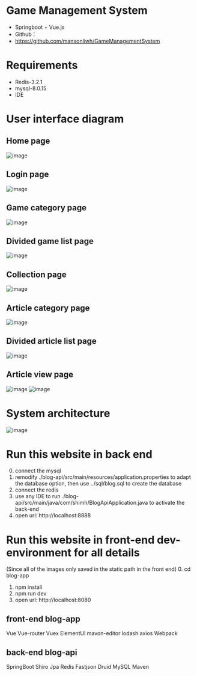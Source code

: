 # Game Management System
* Springboot + Vue.js
* Github：
* https://github.com/mansonliwh/GameManagementSystem

# Requirements
* Redis-3.2.1
* mysql-8.0.15
* IDE

# User interface diagram
## Home page
![image](https://github.com/mansonliwh/GameManagementSystem/blob/master/document/home.png)
## Login page
![image](https://github.com/mansonliwh/GameManagementSystem/blob/master/document/login.png)
## Game category page
![image](https://github.com/mansonliwh/GameManagementSystem/blob/master/document/gamecate.png)
## Divided game list page
![image](https://github.com/mansonliwh/GameManagementSystem/blob/master/document/dividedgame.png)
## Collection page
![image](https://github.com/mansonliwh/GameManagementSystem/blob/master/document/collection.png)
## Article category page
![image](https://github.com/mansonliwh/GameManagementSystem/blob/master/document/articate.png)
## Divided article list page
![image](https://github.com/mansonliwh/GameManagementSystem/blob/master/document/dividedarti.png)
## Article view page
![image](https://github.com/mansonliwh/GameManagementSystem/blob/master/document/view1.png)
![image](https://github.com/mansonliwh/GameManagementSystem/blob/master/document/view2.png)

# System architecture
![image](https://github.com/mansonliwh/GameManagementSystem/blob/master/document/architecture.jpg)

# Run this website in back end
0. connect the mysql
1. remodify ./blog-api/src/main/resources/application.properties to adapt the database option, then use ../sql/blog.sql to create the database
2. connect the redis
3. use any IDE to run ./blog-api/src/main/java/com/shimh/BlogApiApplication.java to activate the back-end
4. open url: http://localhost:8888

# Run this website in front-end dev-environment for all details
(Since all of the images only saved in the static path in the front end)
0. cd blog-app
1. npm install
2. npm run dev
3. open url: http://localhost:8080


## front-end blog-app
Vue
Vue-router
Vuex
ElementUI
mavon-editor
lodash
axios
Webpack
## back-end blog-api
SpringBoot
Shiro
Jpa
Redis
Fastjson
Druid
MySQL
Maven
